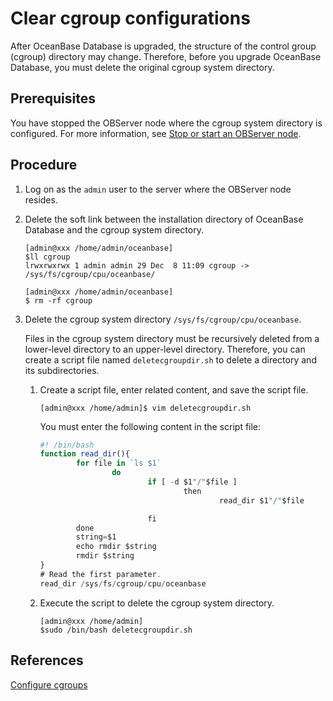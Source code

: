 # Clear cgroup configurations

After OceanBase Database is upgraded, the structure of the control group (cgroup) directory may change. Therefore, before you upgrade OceanBase Database, you must delete the original cgroup system directory.

## Prerequisites

You have stopped the OBServer node where the cgroup system directory is configured. For more information, see [Stop or start an OBServer node](../../../2.basic-database-management/1.manage-clusters/5.manage-observer/3.stop-or-start-observer.md).

## Procedure

1. Log on as the `admin` user to the server where the OBServer node resides.

2. Delete the soft link between the installation directory of OceanBase Database and the cgroup system directory.

   ```shell
   [admin@xxx /home/admin/oceanbase]
   $ll cgroup
   lrwxrwxrwx 1 admin admin 29 Dec  8 11:09 cgroup -> /sys/fs/cgroup/cpu/oceanbase/

   [admin@xxx /home/admin/oceanbase]
   $ rm -rf cgroup
   ```

3. Delete the cgroup system directory `/sys/fs/cgroup/cpu/oceanbase`.

   Files in the cgroup system directory must be recursively deleted from a lower-level directory to an upper-level directory. Therefore, you can create a script file named `deletecgroupdir.sh` to delete a directory and its subdirectories.

   1. Create a script file, enter related content, and save the script file.

      ```shell
      [admin@xxx /home/admin]$ vim deletecgroupdir.sh
      ```

      You must enter the following content in the script file:

      ```JavaScript
      #! /bin/bash
      function read_dir(){
              for file in `ls $1`
                      do
                              if [ -d $1"/"$file ]
                                      then
                                              read_dir $1"/"$file

                              fi
              done
              string=$1
              echo rmdir $string
              rmdir $string
      }
      # Read the first parameter.
      read_dir /sys/fs/cgroup/cpu/oceanbase
      ```

   2. Execute the script to delete the cgroup system directory.

      ```shell
      [admin@xxx /home/admin]
      $sudo /bin/bash deletecgroupdir.sh
      ```

## References

[Configure cgroups](1.config-cgroups-of-oracle-mode.md)
